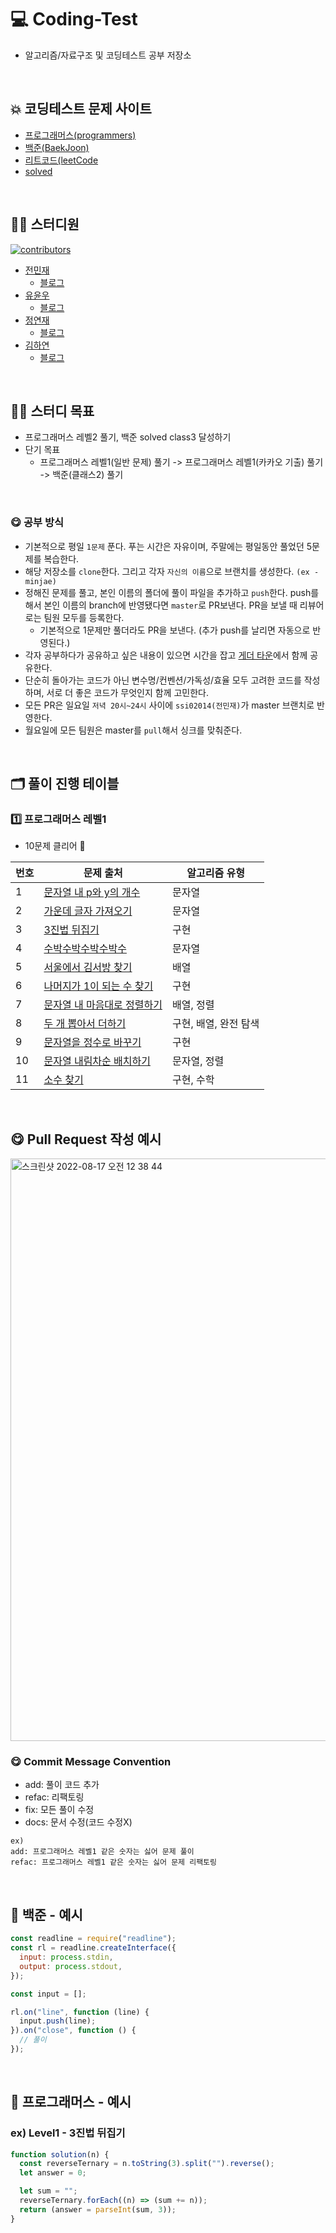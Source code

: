 # 💻 Coding-Test

- 알고리즘/자료구조 및 코딩테스트 공부 저장소

<Br />

## 💥 코딩테스트 문제 사이트

- [프로그래머스(programmers)](https://programmers.co.kr/)
- [백준(BaekJoon)](https://www.acmicpc.net/)
- [리트코드(leetCode](https://leetcode.com/)
- [solved](https://solved.ac/)

<br />

## 🧑‍💻 스터디원

[![contributors](https://contrib.rocks/image?repo=Team-Grace/coding-test)](https://github.com/Team-Grace/coding-test/graphs/contributors)

- [전민재](https://github.com/ssi02014)
  - [블로그](https://blog.naver.com/ssi02014)
- [유윤우](https://github.com/yunwoo-yu)
  - [블로그](https://frontend-development.tistory.com/)
- [정연재](https://github.com/YeonnJ)
  - [블로그](https://yeonns.tistory.com/)
- [김하연](https://github.com/hayeonn2)
  - [블로그](https://hayeonn.tistory.com/)

<br />

## 🧑‍💻 스터디 목표

- 프로그래머스 레벨2 풀기, 백준 solved class3 달성하기
- 단기 목표
  - 프로그래머스 레벨1(일반 문제) 풀기 -> 프로그래머스 레벨1(카카오 기출) 풀기 -> 백준(클래스2) 풀기

<br />

### 😋 공부 방식

- 기본적으로 평일 `1문제` 푼다. 푸는 시간은 자유이며, 주말에는 평일동안 풀었던 5문제를 복습한다.
- 해당 저장소를 `clone`한다. 그리고 각자 `자신의 이름`으로 브랜치를 생성한다. `(ex - minjae)`
- 정해진 문제를 풀고, 본인 이름의 폴더에 풀이 파일을 추가하고 `push`한다. push를 해서 본인 이름의 branch에 반영됐다면 `master`로 PR보낸다. PR을 보낼 때 리뷰어로는 팀원 모두를 등록한다.
  - 기본적으로 1문제만 풀더라도 PR을 보낸다. (추가 push를 날리면 자동으로 반영된다.)
- 각자 공부하다가 공유하고 싶은 내용이 있으면 시간을 잡고 [게더 타운](https://app.gather.town/app/zfsk353C5Q0yCcNR/hiiiiiii)에서 함께 공유한다.
- 단순히 돌아가는 코드가 아닌 변수명/컨벤션/가독성/효율 모두 고려한 코드를 작성하며, 서로 더 좋은 코드가 무엇인지 함께 고민한다.
- 모든 PR은 일요일 `저녁 20시~24시` 사이에 `ssi02014(전민재)`가 master 브랜치로 반영한다.
- 월요일에 모든 팀원은 master를 `pull`해서 싱크를 맞춰준다.

<br />

## 🗂 풀이 진행 테이블

### 1️⃣ 프로그래머스 레벨1

- 10문제 클리어 👑

| 번호 | 문제 출처                                                                                      | 알고리즘 유형         |
| ---- | ---------------------------------------------------------------------------------------------- | --------------------- |
| 1    | [문자열 내 p와 y의 개수](https://school.programmers.co.kr/learn/courses/30/lessons/12916)      | 문자열                |
| 2    | [가운데 글자 가져오기](https://school.programmers.co.kr/learn/courses/30/lessons/12903)        | 문자열                |
| 3    | [3진법 뒤집기](https://school.programmers.co.kr/learn/courses/30/lessons/68935)                | 구현                  |
| 4    | [수박수박수박수박수](https://school.programmers.co.kr/learn/courses/30/lessons/12922)          | 문자열                |
| 5    | [서울에서 김서방 찾기](https://school.programmers.co.kr/learn/courses/30/lessons/12919)        | 배열                  |
| 6    | [나머지가 1이 되는 수 찾기](https://school.programmers.co.kr/learn/courses/30/lessons/87389)   | 구현                  |
| 7    | [문자열 내 마음대로 정렬하기](https://school.programmers.co.kr/learn/courses/30/lessons/12915) | 배열, 정렬            |
| 8    | [두 개 뽑아서 더하기](https://school.programmers.co.kr/learn/courses/30/lessons/68644)         | 구현, 배열, 완전 탐색 |
| 9    | [문자열을 정수로 바꾸기](https://school.programmers.co.kr/learn/courses/30/lessons/12925)      | 구현                  |
| 10   | [문자열 내림차순 배치하기](https://school.programmers.co.kr/learn/courses/30/lessons/12917)    | 문자열, 정렬          |
| 11   | [소수 찾기](https://school.programmers.co.kr/learn/courses/30/lessons/12921)                   | 구현, 수학            |

<br />

## 😋 Pull Request 작성 예시

<img width="932" alt="스크린샷 2022-08-17 오전 12 38 44" src="https://user-images.githubusercontent.com/64779472/184920949-8bcb7349-1be8-465e-8df0-4cb5ebeb444e.png">

<br />

### 😋 Commit Message Convention

- add: 풀이 코드 추가
- refac: 리팩토링
- fix: 모든 풀이 수정
- docs: 문서 수정(코드 수정X)

```
ex)
add: 프로그래머스 레벨1 같은 숫자는 싫어 문제 풀이
refac: 프로그래머스 레벨1 같은 숫자는 싫어 문제 리팩토링
```

<br />

## 🏃 백준 - 예시

```javascript
const readline = require("readline");
const rl = readline.createInterface({
  input: process.stdin,
  output: process.stdout,
});

const input = [];

rl.on("line", function (line) {
  input.push(line);
}).on("close", function () {
  // 풀이
});
```

<br />

## 🏃 프로그래머스 - 예시

### ex) Level1 - 3진법 뒤집기

```javascript
function solution(n) {
  const reverseTernary = n.toString(3).split("").reverse();
  let answer = 0;

  let sum = "";
  reverseTernary.forEach((n) => (sum += n));
  return (answer = parseInt(sum, 3));
}
```

<br />

